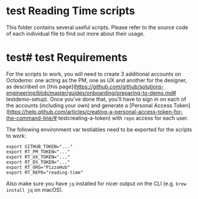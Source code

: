 # test Reading Time scripts

This folder contains several useful scripts. Please refer to the source code of each individual file to find out more about their usage.

# test# test Requirements

For the scripts to work, you will need to create 3 additional accounts on Octodemo: one acting as the PM, one as UX and another for the designer, as described on [this page](https://github.com/github/solutions-engineering/blob/master/guides/onboarding/preparing-to-demo.md# testdemo-setup).
Once you've done that, you'll have to sign in on each of the accounts (including your own) and generate a [Personal Access Token](https://help.github.com/articles/creating-a-personal-access-token-for-the-command-line/# testcreating-a-token) with `repo` access for each user.

The following environment var testiables need to be exported for the scripts to work:

```
export GITHUB_TOKEN="..."
export RT_PM_TOKEN="..."
export RT_UX_TOKEN="..."
export RT_DS_TOKEN="..."
export RT_ORG="PizzaHub"
export RT_REPO="reading-time"
```

Also make sure you have `jq` installed for nicer output on the CLI (e.g. `brew install jq` on macOS).



